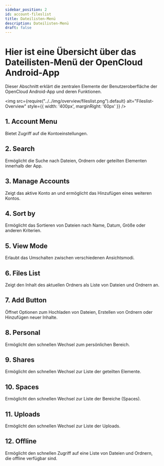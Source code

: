 ```yaml
---
sidebar_position: 2
id: account-fileslist
title: Dateilisten-Menü
description: Dateilisten-Menü
draft: false
---
```


# Hier ist eine Übersicht über das Dateilisten-Menü der OpenCloud Android-App

Dieser Abschnitt erklärt die zentralen Elemente der Benutzeroberfläche der OpenCloud Android-App und deren Funktionen.

<img src={require("../../img/overview/fileslist.png").default} alt="Fileslist-Overview" style={{ width: '400px', marginRight: '60px' }} />

## 1. Account Menu

Bietet Zugriff auf die Kontoeinstellungen.

## 2. Search

Ermöglicht die Suche nach Dateien, Ordnern oder geteilten Elementen innerhalb der App.

## 3. Manage Accounts

Zeigt das aktive Konto an und ermöglicht das Hinzufügen eines weiteren Kontos.

## 4. Sort by

Ermöglicht das Sortieren von Dateien nach Name, Datum, Größe oder anderen Kriterien.

## 5. View Mode

Erlaubt das Umschalten zwischen verschiedenen Ansichtsmodi.

## 6. Files List

Zeigt den Inhalt des aktuellen Ordners als Liste von Dateien und Ordnern an.

## 7. Add Button

Öffnet Optionen zum Hochladen von Dateien, Erstellen von Ordnern oder Hinzufügen neuer Inhalte.

## 8. Personal

Ermöglicht den schnellen Wechsel zum persönlichen Bereich.

## 9. Shares

Ermöglicht den schnellen Wechsel zur Liste der geteilten Elemente.

## 10. Spaces

Ermöglicht den schnellen Wechsel zur Liste der Bereiche (Spaces).

## 11. Uploads

Ermöglicht den schnellen Wechsel zur Liste der Uploads.

## 12. Offline

Ermöglicht den schnellen Zugriff auf eine Liste von Dateien und Ordnern, die offline verfügbar sind.
